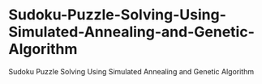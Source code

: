 # Sudoku-Puzzle-Solving-Using-Simulated-Annealing-and-Genetic-Algorithm
Sudoku Puzzle Solving Using Simulated Annealing and Genetic Algorithm
